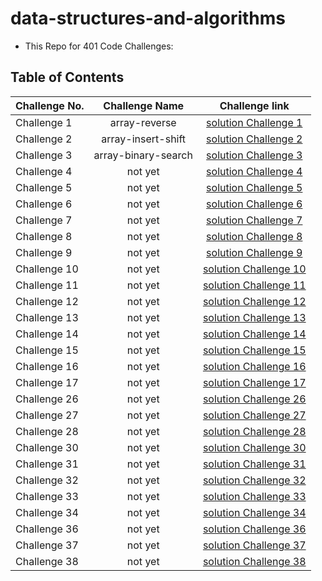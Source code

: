 # data-structures-and-algorithms

- This Repo for 401 Code Challenges:

## Table of Contents

| Challenge No. |   Challenge Name    |                         Challenge link                         |
| ------------- | :-----------------: | :------------------------------------------------------------: |
| Challenge 1   |    array-reverse    |    [solution Challenge 1](./python/array-reverse/README.md)    |
| Challenge 2   | array-insert-shift  | [solution Challenge 2](./python/array-insert-shift/README.md)  |
| Challenge 3   | array-binary-search | [solution Challenge 3](./python/array-binary-search/README.md) |
| Challenge 4   |       not yet       |                [solution Challenge 4](./python)                |
| Challenge 5   |       not yet       |                [solution Challenge 5](./python)                |
| Challenge 6   |       not yet       |                [solution Challenge 6](./python)                |
| Challenge 7   |       not yet       |                [solution Challenge 7](./python)                |
| Challenge 8   |       not yet       |                [solution Challenge 8](./python)                |
| Challenge 9   |       not yet       |                [solution Challenge 9](./python)                |
| Challenge 10  |       not yet       |               [solution Challenge 10](./python)                |
| Challenge 11  |       not yet       |               [solution Challenge 11](./python)                |
| Challenge 12  |       not yet       |               [solution Challenge 12](./python)                |
| Challenge 13  |       not yet       |               [solution Challenge 13](./python)                |
| Challenge 14  |       not yet       |               [solution Challenge 14](./python)                |
| Challenge 15  |       not yet       |               [solution Challenge 15](./python)                |
| Challenge 16  |       not yet       |               [solution Challenge 16](./python)                |
| Challenge 17  |       not yet       |               [solution Challenge 17](./python)                |
| Challenge 26  |       not yet       |               [solution Challenge 26](./python)                |
| Challenge 27  |       not yet       |               [solution Challenge 27](./python)                |
| Challenge 28  |       not yet       |               [solution Challenge 28](./python)                |
| Challenge 30  |       not yet       |               [solution Challenge 30](./python)                |
| Challenge 31  |       not yet       |               [solution Challenge 31](./python)                |
| Challenge 32  |       not yet       |               [solution Challenge 32](./python)                |
| Challenge 33  |       not yet       |               [solution Challenge 33](./python)                |
| Challenge 34  |       not yet       |               [solution Challenge 34](./python)                |
| Challenge 36  |       not yet       |               [solution Challenge 36](./python)                |
| Challenge 37  |       not yet       |               [solution Challenge 37](./python)                |
| Challenge 38  |       not yet       |               [solution Challenge 38](./python)                |
